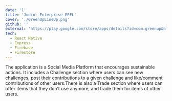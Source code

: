 ```yaml
---
date: '1'
title: 'Junior Enterprise EPFL'
cover: './GreenUpLineUp.png'
github: ''
external: 'https://play.google.com/store/apps/details?id=com.greenup&hl=en_GB&gl=US'
tech:
  - React Native
  - Express
  - Firebase
  - Firestore
---
```


The application is a Social Media Platform that encourages sustainable actions. It includes a Challenge section where users can see new challenges, post their contributions to a given challenge and like/comment contributions of other users.There is also a Trade section where users can offer items that they don’t use anymore, and trade them for items of other users.
